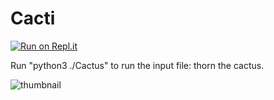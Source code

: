 # Cacti
[![Run on Repl.it](https://repl.it/badge/github/durgadarba97/Cactus)](https://repl.it/github/durgadarba97/Cactus)

Run "python3 ./Cactus" to run the input file: thorn the cactus.

![thumbnail]("https://raw.githubusercontent.com/durgadarba97/Cactus/master/docs/cactus2.gif")
